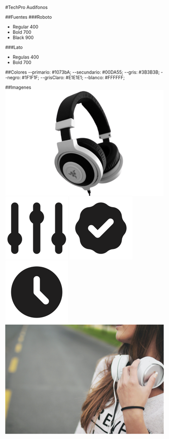#TechPro Audifonos

##Fuentes
###Roboto
- Regular 400
- Bold 700
- Black 900

###Lato
- Regulas 400
- Bold 700

##Colores
    --primario: #1073bA;
    --secundario: #00DA55;
    --gris: #3B3B3B;
    --negro: #1F1F1F;
    --grisClaro: #E1E1E1;
    --blanco: #FFFFFF;

##Imagenes
![AudifonoPrincipal](assets/img/header.png)
![Sonido](assets/img/icono-sonido.svg)
![Garantia](assets/img/icono-garantia.svg)
![Bateria](assets/img/icono-bateria.svg)
![AudifonosBlancos](assets/img/imagen-mujer.jpg)